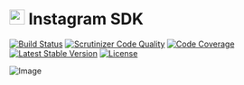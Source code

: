 # <img src="https://socialconnect.github.io/assets/icons/Instagram.png" width="27"> Instagram SDK
[![Build Status](https://scrutinizer-ci.com/g/SocialConnect/instagram/badges/build.png?b=master)](https://scrutinizer-ci.com/g/SocialConnect/instagram/build-status/master)
[![Scrutinizer Code Quality](https://scrutinizer-ci.com/g/SocialConnect/instagram/badges/quality-score.png?b=master)](https://scrutinizer-ci.com/g/SocialConnect/instagram/?branch=master)
[![Code Coverage](https://scrutinizer-ci.com/g/SocialConnect/instagram/badges/coverage.png?b=master)](https://scrutinizer-ci.com/g/SocialConnect/instagram/?branch=master)
[![Latest Stable Version](https://poser.pugx.org/socialconnect/instagram/v/stable.svg)](https://packagist.org/packages/socialconnect/instagram)
[![License](https://poser.pugx.org/SocialConnect/instagram/license.svg)](https://packagist.org/packages/socialconnect/instagram)


![Image](https://ga-beacon.appspot.com/UA-20503308-8/instagram?pixel)
